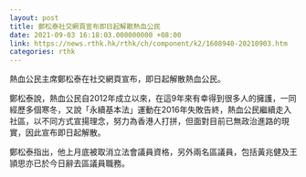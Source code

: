 ```yaml
---
layout: post
title: 鄭松泰社交網頁宣布即日起解散熱血公民
date: 2021-09-03 16:18:03.000000000 +08:00
link: https://news.rthk.hk/rthk/ch/component/k2/1608940-20210903.htm
categories: rthk
---
```


熱血公民主席鄭松泰在社交網頁宣布，即日起解散熱血公民。

鄭松泰說，熱血公民自2012年成立以來，在這9年來有幸得到很多人的擁護，一同經歷多個寒冬，又說「永續基本法」運動在2016年失敗告終，熱血公民繼續走入社區，以不同方式宣揚理念，努力為香港人打拼，但面對目前已無政治進路的現實，因此宣布即日起解散。

鄭松泰指出，他上月底被取消立法會議員資格，另外兩名區議員，包括黃兆健及王頴思亦已於今日辭去區議員職務。
